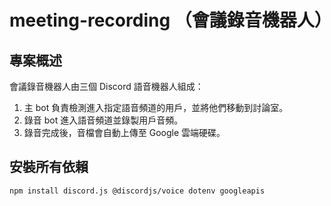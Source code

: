 # meeting-recording （會議錄音機器人）

## 專案概述
會議錄音機器人由三個 Discord 語音機器人組成：
1. 主 bot 負責檢測進入指定語音頻道的用戶，並將他們移動到討論室。
2. 錄音 bot 進入語音頻道並錄製用戶音頻。
3. 錄音完成後，音檔會自動上傳至 Google 雲端硬碟。
## 安裝所有依賴
```
npm install discord.js @discordjs/voice dotenv googleapis
```
